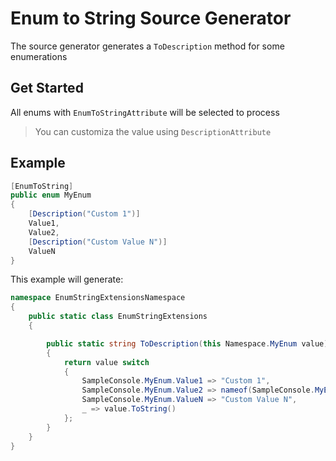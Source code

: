 # Enum to String Source Generator

The source generator generates a `ToDescription` method for some enumerations

## Get Started

All enums with `EnumToStringAttribute` will be selected to process 

> You can customiza the value using `DescriptionAttribute`

## Example

```csharp
[EnumToString]
public enum MyEnum
{
    [Description("Custom 1")]
    Value1,
    Value2,
    [Description("Custom Value N")]
    ValueN
}
```

This example will generate:

```csharp
namespace EnumStringExtensionsNamespace
{
    public static class EnumStringExtensions
    {      

        public static string ToDescription(this Namespace.MyEnum value)
        {
            return value switch
            {
                SampleConsole.MyEnum.Value1 => "Custom 1",
                SampleConsole.MyEnum.Value2 => nameof(SampleConsole.MyEnum.Value2),
                SampleConsole.MyEnum.ValueN => "Custom Value N",
                _ => value.ToString()
            };
        }
    }
}
```